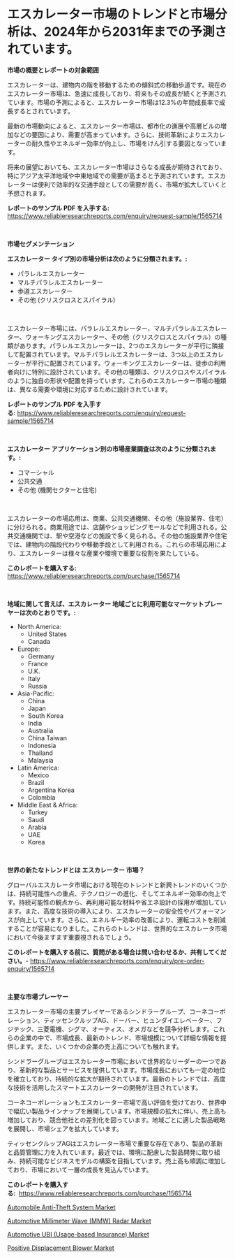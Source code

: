 <p><h1>エスカレーター市場のトレンドと市場分析は、2024年から2031年までの予測されています。</h1></p><p><strong>市場の概要とレポートの対象範囲</strong></p>
<p><p>エスカレーターは、建物内の階を移動するための傾斜式の移動歩道です。現在のエスカレーター市場は、急速に成長しており、将来もその成長が続くと予測されています。市場の予測によると、エスカレーター市場は12.3%の年間成長率で成長するとされています。</p><p>最新の市場動向によると、エスカレーター市場は、都市化の進展や高層ビルの増加などの要因により、需要が高まっています。さらに、技術革新によりエスカレーターの耐久性やエネルギー効率が向上し、市場をけん引する要因となっています。</p><p>将来の展望においても、エスカレーター市場はさらなる成長が期待されており、特にアジア太平洋地域や中東地域での需要が高まると予測されています。エスカレーターは便利で効率的な交通手段としての需要が高く、市場が拡大していくと予想されます。</p></p>
<p><strong>レポートのサンプル PDF を入手する:</strong> <a href="https://www.reliableresearchreports.com/enquiry/request-sample/1565714">https://www.reliableresearchreports.com/enquiry/request-sample/1565714</a></p>
<p>&nbsp;</p>
<p><strong>市場セグメンテーション</strong></p>
<p><strong>エスカレーター タイプ別の市場分析は次のように分類されます。:</strong></p>
<p><ul><li>パラレルエスカレーター</li><li>マルチパラレルエスカレーター</li><li>歩道エスカレーター</li><li>その他 (クリスクロスとスパイラル)</li></ul></p>
<p>&nbsp;</p>
<p><p>エスカレーター市場には、パラレルエスカレーター、マルチパラレルエスカレーター、ウォーキングエスカレーター、その他（クリスクロスとスパイラル）の種類があります。パラレルエスカレーターは、2つのエスカレーターが平行に隣接して配置されています。マルチパラレルエスカレーターは、3つ以上のエスカレーターが平行に配置されています。ウォーキングエスカレーターは、徒歩の利用者向けに特別に設計されています。その他の種類は、クリスクロスやスパイラルのように独自の形状や配置を持っています。これらのエスカレーター市場の種類は、異なる需要や環境に対応するために設計されています。</p></p>
<p><strong>レポートのサンプル PDF を入手する:</strong>&nbsp;<a href="https://www.reliableresearchreports.com/enquiry/request-sample/1565714">https://www.reliableresearchreports.com/enquiry/request-sample/1565714</a></p>
<p>&nbsp;</p>
<p><strong> エスカレーター アプリケーション別の市場産業調査は次のように分類されます。:</strong></p>
<p><ul><li>コマーシャル</li><li>公共交通</li><li>その他 (機関セクターと住宅)</li></ul></p>
<p>&nbsp;</p>
<p><p>エスカレーターの市場応用は、商業、公共交通機関、その他（施設業界、住宅）に分けられる。商業用途では、店舗やショッピングモールなどで利用される。公共交通機関では、駅や空港などの施設で多く見られる。その他の施設業界や住宅では、建物内の階段代わりや移動手段として利用される。これらの市場応用により、エスカレーターは様々な産業や環境で重要な役割を果たしている。</p></p>
<p><strong>このレポートを購入する:</strong>&nbsp; <a href="https://www.reliableresearchreports.com/purchase/1565714">https://www.reliableresearchreports.com/purchase/1565714</a></p>
<p>&nbsp;</p>
<p><strong>地域に関して言えば、エスカレーター 地域ごとに利用可能なマーケットプレーヤーは次のとおりです。:</strong></p>
<p><ul>
    <li>
        North America:
        <ul>
            <li>United States</li>
            <li>Canada</li>
        </ul>
    </li>
    <li>
        Europe:
        <ul>
            <li>Germany</li>
            <li>France</li>
            <li>U.K.</li>
            <li>Italy</li>
            <li>Russia</li>
        </ul>
    </li>
    <li>
        Asia-Pacific:
        <ul>
            <li>China</li>
            <li>Japan</li>
            <li>South Korea</li>
            <li>India</li>
            <li>Australia</li>
            <li>China Taiwan</li>
            <li>Indonesia</li>
            <li>Thailand</li>
            <li>Malaysia</li>
        </ul>
    </li>
    <li>
        Latin America:
        <ul>
            <li>Mexico</li>
            <li>Brazil</li>
            <li>Argentina Korea</li>
            <li>Colombia</li>
        </ul>
    </li>
    <li>
        Middle East & Africa:
        <ul>
            <li>Turkey</li>
            <li>Saudi</li>
            <li>Arabia</li>
            <li>UAE</li>
            <li>Korea</li>
        </ul>
    </li>
    </ul></p>
<p>&nbsp;</p>
<p><strong>世界の新たなトレンドとは エスカレーター 市場？</strong></p>
<p><p>グローバルエスカレータ市場における現在のトレンドと新興トレンドのいくつかは、持続可能性への重点、テクノロジーの進化、そしてエネルギー効率の向上です。持続可能性の観点から、再利用可能な材料や省エネ設計の採用が増加しています。また、高度な技術の導入により、エスカレーターの安全性やパフォーマンスが向上しています。さらに、エネルギー効率の改善により、運転コストを削減することが容易になりました。これらのトレンドは、世界的なエスカレータ市場において今後ますます重要視されるでしょう。</p></p>
<p><strong>このレポートを購入する前に、質問がある場合は問い合わせるか、共有してください。</strong>- <a href="https://www.reliableresearchreports.com/enquiry/pre-order-enquiry/1565714">https://www.reliableresearchreports.com/enquiry/pre-order-enquiry/1565714</a></p>
<p>&nbsp;</p>
<p><strong>主要な市場プレーヤー</strong></p>
<p><p>エスカレーター市場の主要プレイヤーであるシンドラーグループ、コーネコーポレーション、ティッセンクルップAG、ドーバー、ヒュンダイエレベーター、フジテック、三菱電機、シグマ、オーティス、オメガなどを競争分析します。これらの企業の中で、市場成長、最新のトレンド、市場規模について詳細な情報を提供します。また、いくつかの企業の売上高についても触れます。</p><p>シンドラーグループはエスカレーター市場において世界的なリーダーの一つであり、革新的な製品とサービスを提供しています。市場成長においても一定の地位を確立しており、持続的な拡大が期待されています。最新のトレンドでは、高度な技術を活用したスマートエスカレーターの開発が注目されています。</p><p>コーネコーポレーションもエスカレーター市場で高い評価を受けており、世界中で幅広い製品ラインナップを展開しています。市場規模の拡大に伴い、売上高も増加しており、競合他社との差別化を図っています。地域ごとに適した製品戦略を展開し、市場シェアを拡大しています。</p><p>ティッセンクルップAGはエスカレーター市場で重要な存在であり、製品の革新と品質管理に力を入れています。最近では、環境に配慮した製品開発に取り組み、持続可能なビジネスモデルの構築を目指しています。売上高も順調に増加しており、市場において一層の成長を見込んでいます。</p></p>
<p><strong>このレポートを購入する:</strong>&nbsp;&nbsp;<a href="https://www.reliableresearchreports.com/purchase/1565714">https://www.reliableresearchreports.com/purchase/1565714</a></p>
<p><p><a href="https://funky-papaya-cf4.notion.site/Automobile-Anti-Theft-System-Market-with-the-goal-of-estimating-the-market-size-and-future-growth-po-482c00bb2b514be4914b4ecb69f15632">Automobile Anti-Theft System Market</a></p><p><a href="https://confirmed-shield-e13.notion.site/Automotive-Millimeter-Wave-MMW-Radar-Market-Dynamics-2024-2031-Also-about-Its-Market-Trends-Proj-5cbf6c2a3c0447329e2df8137694685d">Automotive Millimeter Wave (MMW) Radar Market</a></p><p><a href="https://sore-arch-6db.notion.site/Automotive-UBI-Usage-based-Insurance-Market-Offer-Valuable-Insights-into-Market-Size-Market-Share-66ce4583e392458d9ed29c97156b124d">Automotive UBI (Usage-based Insurance) Market</a></p><p><a href="https://view.publitas.com/reportprime-1/positive-displacement-blower-market-research-report-provides-critical-insights-that-can-help-shape-business-development-and-investment-strategies/">Positive Displacement Blower Market</a></p></p>